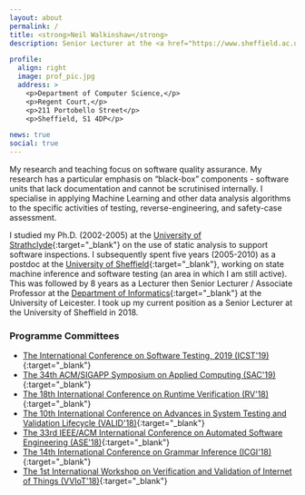 ```yaml
---
layout: about
permalink: /
title: <strong>Neil Walkinshaw</strong>
description: Senior Lecturer at the <a href="https://www.sheffield.ac.uk/dcs/indexdcs">Department of Computer Science</a>, at the University of Sheffield.

profile:
  align: right
  image: prof_pic.jpg
  address: >
    <p>Department of Computer Science,</p>
    <p>Regent Court,</p>
    <p>211 Portobello Street</p>
    <p>Sheffield, S1 4DP</p>

news: true
social: true
---
```


My research and teaching focus on software quality assurance. My research has a particular emphasis on “black-box” components - software units that lack documentation and cannot be scrutinised internally. I specialise in applying Machine Learning and other data analysis algorithms to the specific activities of testing, reverse-engineering, and safety-case assessment.

I studied my Ph.D. (2002-2005) at the [University of Strathclyde](https://www.strath.ac.uk/science/computerinformationsciences/){:target="\_blank"} on the use of static analysis to support software inspections. I subsequently spent five years (2005-2010) as a postdoc at the [University of Sheffield](https://www.sheffield.ac.uk/dcs/indexdcs){:target="\_blank"}, working on state machine inference and software testing (an area in which I am still active). This was followed by 8 years as a Lecturer then Senior Lecturer / Associate Professor at the [Department of Informatics](https://www2.le.ac.uk/departments/informatics){:target="\_blank"} at the University of Leicester. I took up my current position as a Senior Lecturer at the University of Sheffield in 2018.

### Programme Committees

* [The International Conference on Software Testing, 2019 (ICST'19)](http://icst2019.xjtu.edu.cn/){:target="\_blank"}
* [The 34th ACM/SIGAPP Symposium on Applied Computing (SAC'19)](https://www.sigapp.org/sac/sac2019/){:target="\_blank"}
* [The 18th International Conference on Runtime Verification (RV'18)](https://rv2018.isp.uni-luebeck.de/){:target="\_blank"}
* [The 10th International Conference on Advances in System Testing and Validation Lifecycle (VALID'18)](https://www.iaria.org/conferences2018/VALID18.html){:target="\_blank"}
* [The 33rd IEEE/ACM International Conference on Automated Software Engineering (ASE'18)](http://www.ase2018.com/){:target="\_blank"}
* [The 14th International Conference on Grammar Inference (ICGI'18)](http://icgi2018.pwr.edu.pl/){:target="\_blank"}
* [The 1st International Workshop on Verification and Validation of Internet of Things (VVIoT'18)](https://web.fe.up.pt/~vviot2018/){:target="\_blank"}
